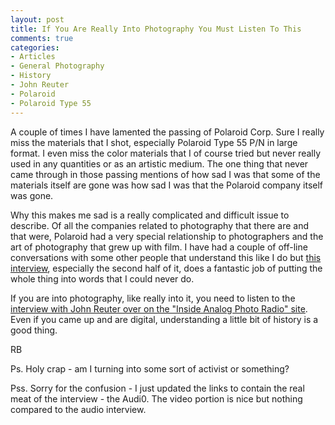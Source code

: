 ```yaml
---
layout: post
title: If You Are Really Into Photography You Must Listen To This
comments: true
categories:
- Articles
- General Photography
- History
- John Reuter
- Polaroid
- Polaroid Type 55
---
```

A couple of times I have lamented the passing of Polaroid Corp. Sure I really miss the materials that I shot, especially Polaroid Type 55 P/N in large format. I even miss the color materials that I of course tried but never really used in any quantities or as an artistic medium. The one thing that never came through in those passing mentions of how sad I was that some of the materials itself are gone was how sad I was that the Polaroid company itself was gone.

Why this makes me sad is a really complicated and difficult issue to describe. Of all the companies related to photography that there are and that were, Polaroid had a very special relationship to photographers and the art of photography that grew up with film. I have had a couple of off-line conversations with some other people that understand this like I do but <a href="http://www.insideanalogphoto.com/inside-analog-photo-radio-20x24-polaroid/272">this interview</a>, especially the second half of it, does a fantastic job of putting the whole thing into words that I could never do.

If you are into photography, like really into it, you need to listen to the <a href="http://www.insideanalogphoto.com/inside-analog-photo-radio-20x24-polaroid/272">interview with John Reuter over on the "Inside Analog Photo Radio" site</a>. Even if you came up and are digital, understanding a little bit of history is a good thing.

RB

Ps. Holy crap - am I turning into some sort of activist or something?

Pss. Sorry for the confusion - I just updated the links to contain the real meat of the interview - the Audi0. The video portion is nice but nothing compared to the audio interview.